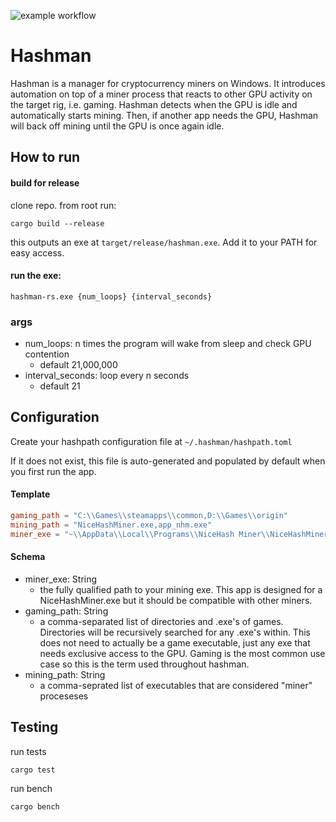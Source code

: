 ![example workflow](https://github.com/briansterle/hashman-rs/actions/workflows/rust.yml/badge.svg)

# Hashman

Hashman is a manager for cryptocurrency miners on Windows. It introduces automation on top of a miner process that reacts to other GPU
activity on the target rig, i.e. gaming. Hashman detects when the GPU is idle and automatically starts
mining. Then, if another app needs the GPU, Hashman will back off mining until the GPU is once again idle.

## How to run

#### build for release

clone repo. from root run: 

```shell
cargo build --release
```

this outputs an exe at `target/release/hashman.exe`. Add it to your PATH for easy access.

#### run the exe:

```shell
hashman-rs.exe {num_loops} {interval_seconds}
```

### args

* num_loops:          n times the program will wake from sleep and check GPU contention
  * default 21,000,000
* interval_seconds:   loop every n seconds
  * default 21

## Configuration

Create your hashpath configuration file at `~/.hashman/hashpath.toml`

If it does not exist, this file is auto-generated and populated by default when you first run the app.

#### Template

```toml
gaming_path = "C:\\Games\\steamapps\\common,D:\\Games\\origin"
mining_path = "NiceHashMiner.exe,app_nhm.exe"
miner_exe = "~\\AppData\\Local\\Programs\\NiceHash Miner\\NiceHashMiner.exe"
```
#### Schema
* miner_exe: String
   * the fully qualified path to your mining exe. This app is designed for a NiceHashMiner.exe but it should be compatible with other miners. 
* gaming_path: String
   * a comma-separated list of directories and .exe's of games. Directories will be recursively searched for any .exe's within. This does not need to actually be a game executable, just any exe that needs exclusive access to the GPU. Gaming is the most common use case so this is the term used throughout hashman.
* mining_path: String
   * a comma-seprated list of executables that are considered "miner" proceseses

## Testing

run tests

```shell
cargo test
```

run bench

```shell
cargo bench
```
